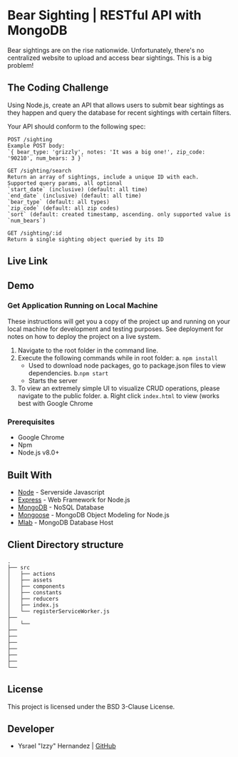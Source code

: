 # Bear Sighting | RESTful API with MongoDB
Bear sightings are on the rise nationwide. Unfortunately, there's no centralized website to upload and access bear sightings. This is a big problem! 

## The Coding Challenge
Using Node.js, create an API that allows users to submit bear sightings as they happen and query the database for recent sightings with certain filters.

Your API should conform to the following spec:
```
POST /sighting
Example POST body:
`{ bear_type: 'grizzly', notes: 'It was a big one!', zip_code: '90210', num_bears: 3 }`

GET /sighting/search
Return an array of sightings, include a unique ID with each.
Supported query params, all optional
`start_date` (inclusive) (default: all time)
`end_date` (inclusive) (default: all time)
`bear_type` (default: all types)
`zip_code` (default: all zip codes)
`sort` (default: created timestamp, ascending. only supported value is `num_bears`)

GET /sighting/:id
Return a single sighting object queried by its ID
```

## Live Link

## Demo
<!--  <img src="" width="85%" height="85%">  -->

### Get Application Running on Local Machine
These instructions will get you a copy of the project up and running on your local machine for development and testing purposes. See deployment for notes on how to deploy the project on a live system.

1. Navigate to the root folder in the command line. 
2. Execute the following commands while in root folder:
  a. ``` npm install ``` 
    * Used to download node packages, go to package.json files to view dependencies.
  b.``` npm start ```
    * Starts the server
3. To view an extremely simple UI to visualize CRUD operations, please navigate to the public folder.
  a. Right click ```index.html``` to view (works best with Google Chrome

### Prerequisites
* Google Chrome
* Npm 
* Node.js v8.0+

## Built With
* [Node](https://nodejs.org/en/) - Serverside Javascript
* [Express](https://expressjs.com/) - Web Framework for Node.js
* [MongoDB](https://www.mongodb.com/) - NoSQL Database
* [Mongoose](http://mongoosejs.com/) - MongoDB Object Modeling for Node.js
* [Mlab](https://mlab.com/) - MongoDB Database Host

## Client Directory structure
```none
.
├── src			 
│   ├── actions
│   ├── assets
│   ├── components
│   ├── constants
│   ├── reducers
│   ├── index.js
│   └── registerServiceWorker.js
├── 
│   └── 
├──                 
├──  
├── 
├── 
├── 
├──          
└──               
```


## License
This project is licensed under the BSD 3-Clause License.

## Developer
- Ysrael "Izzy" Hernandez | [GitHub](https://github.com/ykeanu)
